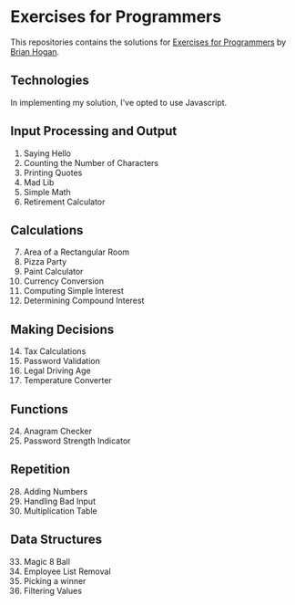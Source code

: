 # Exercises for Programmers 

This repositories contains the solutions for [Exercises for Programmers](http://www.r-5.org/files/books/computers/overviews/cs-tools/Brian_Hogan-Exercises_for_Programmers-EN.pdf) 
by [Brian Hogan](//github.com/napcs).



## Technologies
In implementing my solution, I've opted to use Javascript. 

## Input Processing and Output 
 1. Saying Hello 
 2. Counting the Number of Characters
 3. Printing Quotes
 4. Mad Lib 
 5. Simple Math
 6. Retirement Calculator

## Calculations 
 7. Area of a Rectangular Room
 8. Pizza Party 
 9. Paint Calculator 
 11. Currency Conversion 
 12. Computing Simple Interest
 13. Determining Compound Interest

## Making Decisions 

14. Tax Calculations 
15. Password Validation
16. Legal Driving Age 
18. Temperature Converter

## Functions
24. Anagram Checker 
25. Password Strength Indicator

## Repetition
28. Adding Numbers 
29. Handling Bad Input
30. Multiplication Table 

## Data Structures 
 33. Magic 8 Ball
 34. Employee List Removal
 35. Picking a winner 
 38. Filtering Values 
